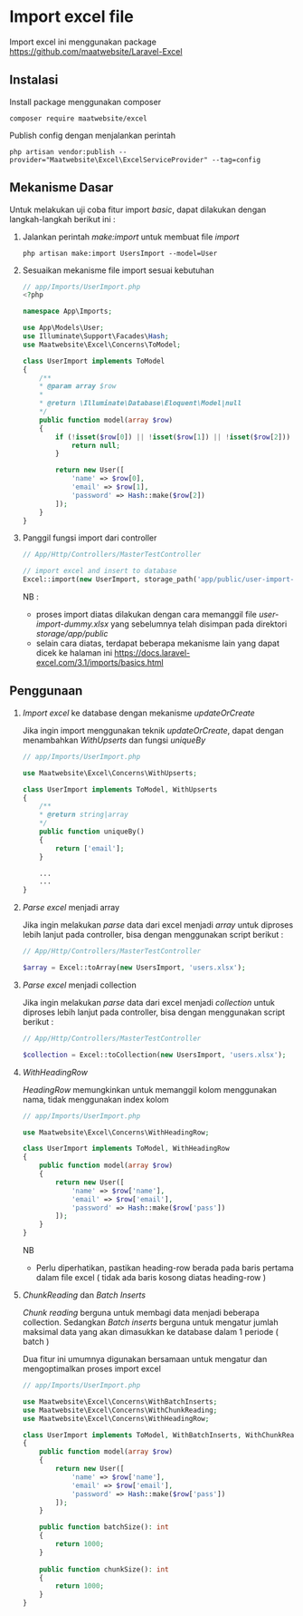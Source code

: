 # Import excel file

Import excel ini menggunakan package <https://github.com/maatwebsite/Laravel-Excel>

## Instalasi

Install package menggunakan composer

```cli
composer require maatwebsite/excel
```

Publish config dengan menjalankan perintah

```cli
php artisan vendor:publish --provider="Maatwebsite\Excel\ExcelServiceProvider" --tag=config
```

## Mekanisme Dasar

Untuk melakukan uji coba fitur import *basic*, dapat dilakukan dengan langkah-langkah berikut ini :

1. Jalankan perintah *make:import* untuk membuat file *import*

    ```cli
    php artisan make:import UsersImport --model=User
    ```

1. Sesuaikan mekanisme file import sesuai kebutuhan

    ```php
    // app/Imports/UserImport.php
    <?php

    namespace App\Imports;

    use App\Models\User;
    use Illuminate\Support\Facades\Hash;
    use Maatwebsite\Excel\Concerns\ToModel;

    class UserImport implements ToModel
    {
        /**
        * @param array $row
        *
        * @return \Illuminate\Database\Eloquent\Model|null
        */
        public function model(array $row)
        {
            if (!isset($row[0]) || !isset($row[1]) || !isset($row[2])) {
                return null;
            }

            return new User([
                'name' => $row[0],
                'email' => $row[1],
                'password' => Hash::make($row[2])
            ]);
        }
    }
    ```

1. Panggil fungsi import dari controller

    ```php
    // App/Http/Controllers/MasterTestController
    
    // import excel and insert to database
    Excel::import(new UserImport, storage_path('app/public/user-import-dummy.xlsx'));
    ```

    NB :
    * proses import diatas dilakukan dengan cara memanggil file *user-import-dummy.xlsx* yang sebelumnya telah disimpan pada direktori *storage/app/public*
    * selain cara diatas, terdapat beberapa mekanisme lain yang dapat dicek ke halaman ini <https://docs.laravel-excel.com/3.1/imports/basics.html>

## Penggunaan

1. *Import excel* ke database dengan mekanisme *updateOrCreate*

    Jika ingin import menggunakan teknik *updateOrCreate*, dapat dengan menambahkan *WithUpserts* dan fungsi *uniqueBy*

    ```php
    // app/Imports/UserImport.php

    use Maatwebsite\Excel\Concerns\WithUpserts;

    class UserImport implements ToModel, WithUpserts
    {
        /**
        * @return string|array
        */
        public function uniqueBy()
        {
            return ['email'];
        }

        ...
        ...
    }
    ```

1. *Parse excel* menjadi array

    Jika ingin melakukan *parse* data dari excel menjadi *array* untuk diproses lebih lanjut pada controller, bisa dengan menggunakan script berikut :

    ```php
    // App/Http/Controllers/MasterTestController
    
    $array = Excel::toArray(new UsersImport, 'users.xlsx');
    ```

1. *Parse excel* menjadi collection

    Jika ingin melakukan *parse* data dari excel menjadi *collection* untuk diproses lebih lanjut pada controller, bisa dengan menggunakan script berikut :

    ```php
    // App/Http/Controllers/MasterTestController

    $collection = Excel::toCollection(new UsersImport, 'users.xlsx');
    ```

1. *WithHeadingRow*

    *HeadingRow* memungkinkan untuk memanggil kolom menggunakan nama, tidak menggunakan index kolom

    ```php
    // app/Imports/UserImport.php

    use Maatwebsite\Excel\Concerns\WithHeadingRow;

    class UserImport implements ToModel, WithHeadingRow
    {
        public function model(array $row)
        {
            return new User([
                'name' => $row['name'],
                'email' => $row['email'],
                'password' => Hash::make($row['pass'])
            ]);
        }
    }
    ```

    NB
    * Perlu diperhatikan, pastikan heading-row berada pada baris pertama dalam file excel ( tidak ada baris kosong diatas heading-row )

1. *ChunkReading* dan *Batch Inserts*

    *Chunk reading* berguna untuk membagi data menjadi beberapa collection. Sedangkan *Batch inserts* berguna untuk mengatur jumlah maksimal data yang akan dimasukkan ke database dalam 1 periode ( batch )

    Dua fitur ini umumnya digunakan bersamaan untuk mengatur dan mengoptimalkan proses import excel

    ```php
    // app/Imports/UserImport.php
    
    use Maatwebsite\Excel\Concerns\WithBatchInserts;
    use Maatwebsite\Excel\Concerns\WithChunkReading;
    use Maatwebsite\Excel\Concerns\WithHeadingRow;

    class UserImport implements ToModel, WithBatchInserts, WithChunkReading, WithHeadingRow
    {
        public function model(array $row)
        {
            return new User([
                'name' => $row['name'],
                'email' => $row['email'],
                'password' => Hash::make($row['pass'])
            ]);
        }

        public function batchSize(): int
        {
            return 1000;
        }
        
        public function chunkSize(): int
        {
            return 1000;
        }
    }
    ```